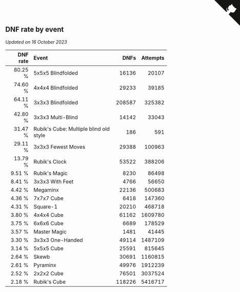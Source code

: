 ## DNF rate by event

*Updated on 16 October 2023*

| DNF rate | Event | DNFs | Attempts |
| ---: | :--- | ---: | ---: |
| 80.25 % | 5x5x5 Blindfolded | 16136 | 20107 |
| 74.60 % | 4x4x4 Blindfolded | 29233 | 39185 |
| 64.11 % | 3x3x3 Blindfolded | 208587 | 325382 |
| 42.80 % | 3x3x3 Multi-Blind | 14142 | 33043 |
| 31.47 % | Rubik's Cube: Multiple blind old style | 186 | 591 |
| 29.11 % | 3x3x3 Fewest Moves | 29388 | 100963 |
| 13.79 % | Rubik's Clock | 53522 | 388206 |
| 9.51 % | Rubik's Magic | 8230 | 86498 |
| 8.41 % | 3x3x3 With Feet | 4766 | 56650 |
| 4.42 % | Megaminx | 22136 | 500683 |
| 4.36 % | 7x7x7 Cube | 6418 | 147360 |
| 4.31 % | Square-1 | 20210 | 468718 |
| 3.80 % | 4x4x4 Cube | 61162 | 1609780 |
| 3.75 % | 6x6x6 Cube | 6689 | 178529 |
| 3.57 % | Master Magic | 1481 | 41445 |
| 3.30 % | 3x3x3 One-Handed | 49114 | 1487109 |
| 3.14 % | 5x5x5 Cube | 25591 | 815645 |
| 2.64 % | Skewb | 30691 | 1160815 |
| 2.61 % | Pyraminx | 49976 | 1912239 |
| 2.52 % | 2x2x2 Cube | 76501 | 3037524 |
| 2.18 % | Rubik's Cube | 118226 | 5416717 |


<a href="https://github.com/jonatanklosko/wca_statistics" class="github-corner" aria-label="View source on Github"><svg width="80" height="80" viewBox="0 0 250 250" style="fill:#151513; color:#fff; position: absolute; top: 0; border: 0; right: 0;" aria-hidden="true"><path d="M0,0 L115,115 L130,115 L142,142 L250,250 L250,0 Z"></path><path d="M128.3,109.0 C113.8,99.7 119.0,89.6 119.0,89.6 C122.0,82.7 120.5,78.6 120.5,78.6 C119.2,72.0 123.4,76.3 123.4,76.3 C127.3,80.9 125.5,87.3 125.5,87.3 C122.9,97.6 130.6,101.9 134.4,103.2" fill="currentColor" style="transform-origin: 130px 106px;" class="octo-arm"></path><path d="M115.0,115.0 C114.9,115.1 118.7,116.5 119.8,115.4 L133.7,101.6 C136.9,99.2 139.9,98.4 142.2,98.6 C133.8,88.0 127.5,74.4 143.8,58.0 C148.5,53.4 154.0,51.2 159.7,51.0 C160.3,49.4 163.2,43.6 171.4,40.1 C171.4,40.1 176.1,42.5 178.8,56.2 C183.1,58.6 187.2,61.8 190.9,65.4 C194.5,69.0 197.7,73.2 200.1,77.6 C213.8,80.2 216.3,84.9 216.3,84.9 C212.7,93.1 206.9,96.0 205.4,96.6 C205.1,102.4 203.0,107.8 198.3,112.5 C181.9,128.9 168.3,122.5 157.7,114.1 C157.9,116.9 156.7,120.9 152.7,124.9 L141.0,136.5 C139.8,137.7 141.6,141.9 141.8,141.8 Z" fill="currentColor" class="octo-body"></path></svg></a><style>.github-corner:hover .octo-arm{animation:octocat-wave 560ms ease-in-out}@keyframes octocat-wave{0%,100%{transform:rotate(0)}20%,60%{transform:rotate(-25deg)}40%,80%{transform:rotate(10deg)}}@media (max-width:500px){.github-corner:hover .octo-arm{animation:none}.github-corner .octo-arm{animation:octocat-wave 560ms ease-in-out}}</style>
